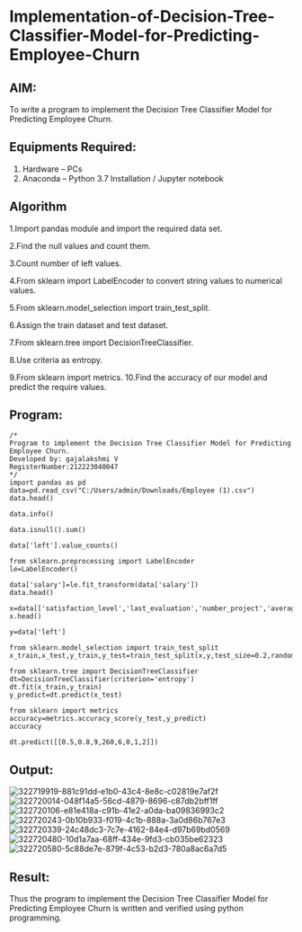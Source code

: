 # Implementation-of-Decision-Tree-Classifier-Model-for-Predicting-Employee-Churn

## AIM:
To write a program to implement the Decision Tree Classifier Model for Predicting Employee Churn.

## Equipments Required:
1. Hardware – PCs
2. Anaconda – Python 3.7 Installation / Jupyter notebook

## Algorithm
1.Import pandas module and import the required data set.

2.Find the null values and count them.

3.Count number of left values.

4.From sklearn import LabelEncoder to convert string values to numerical values.

5.From sklearn.model_selection import train_test_split.

6.Assign the train dataset and test dataset.

7.From sklearn.tree import DecisionTreeClassifier.

8.Use criteria as entropy.

9.From sklearn import metrics. 10.Find the accuracy of our model and predict the require values.

 

## Program:
```
/*
Program to implement the Decision Tree Classifier Model for Predicting Employee Churn.
Developed by: gajalakshmi V
RegisterNumber:212223040047  
*/
import pandas as pd
data=pd.read_csv("C:/Users/admin/Downloads/Employee (1).csv")
data.head()

data.info()

data.isnull().sum()

data['left'].value_counts()

from sklearn.preprocessing import LabelEncoder
le=LabelEncoder()

data['salary']=le.fit_transform(data['salary'])
data.head()

x=data[['satisfaction_level','last_evaluation','number_project','average_montly_hours','time_spend_company','Work_accident','promotion_last_5years','salary']]
x.head()

y=data['left']

from sklearn.model_selection import train_test_split
x_train,x_test,y_train,y_test=train_test_split(x,y,test_size=0.2,random_state=100)

from sklearn.tree import DecisionTreeClassifier
dt=DecisionTreeClassifier(criterion='entropy')
dt.fit(x_train,y_train)
y_predict=dt.predict(x_test)

from sklearn import metrics
accuracy=metrics.accuracy_score(y_test,y_predict)
accuracy

dt.predict([[0.5,0.8,9,260,6,0,1,2]])
```

## Output:
![322719919-881c91dd-e1b0-43c4-8e8c-c02819e7af2f](https://github.com/Gajalakshmivelmurugan/Implementation-of-Decision-Tree-Classifier-Model-for-Predicting-Employee-Churn/assets/144871940/f5a809b7-d3d8-43a0-bf52-8adf210bfb67)
![322720014-048f14a5-56cd-4879-8696-c87db2bff1ff](https://github.com/Gajalakshmivelmurugan/Implementation-of-Decision-Tree-Classifier-Model-for-Predicting-Employee-Churn/assets/144871940/218905e6-7618-4521-86df-4dfed8fa65ad)
![322720106-e81e418a-c91b-41e2-a0da-ba09836993c2](https://github.com/Gajalakshmivelmurugan/Implementation-of-Decision-Tree-Classifier-Model-for-Predicting-Employee-Churn/assets/144871940/8057ad97-2c3a-4e71-bf87-0d752282c59a)
![322720243-0b10b933-f019-4c1b-888a-3a0d86b767e3](https://github.com/Gajalakshmivelmurugan/Implementation-of-Decision-Tree-Classifier-Model-for-Predicting-Employee-Churn/assets/144871940/edc20296-1d74-4007-9f0b-260b6925bd18)
![322720339-24c48dc3-7c7e-4162-84e4-d97b69bd0569](https://github.com/Gajalakshmivelmurugan/Implementation-of-Decision-Tree-Classifier-Model-for-Predicting-Employee-Churn/assets/144871940/a12c2493-2dd3-43e9-b755-39f1df42aeb9)
![322720480-10d1a7aa-68ff-434e-9fd3-cb035be62323](https://github.com/Gajalakshmivelmurugan/Implementation-of-Decision-Tree-Classifier-Model-for-Predicting-Employee-Churn/assets/144871940/b5f60326-e787-4b32-ba2c-ab2382994c9e)
![322720580-5c88de7e-879f-4c53-b2d3-780a8ac6a7d5](https://github.com/Gajalakshmivelmurugan/Implementation-of-Decision-Tree-Classifier-Model-for-Predicting-Employee-Churn/assets/144871940/13a6f482-87f3-43ea-aa49-521709863a99)



## Result:
Thus the program to implement the  Decision Tree Classifier Model for Predicting Employee Churn is written and verified using python programming.
